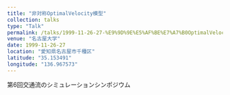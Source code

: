 ```yaml
---
title: "非対称OptimalVelocity模型"
collection: talks
type: "Talk"
permalink: /talks/1999-11-26-27-%E9%9D%9E%E5%AF%BE%E7%A7%B0OptimalVelocity%E6%A8%A1%E5%9E%8B
venue: "名古屋大学"
date: 1999-11-26-27
location: "愛知県名古屋市千種区"
latitude: "35.153491"
longitude: "136.967573"
---
```


第6回交通流のシミュレーションシンポジウム

